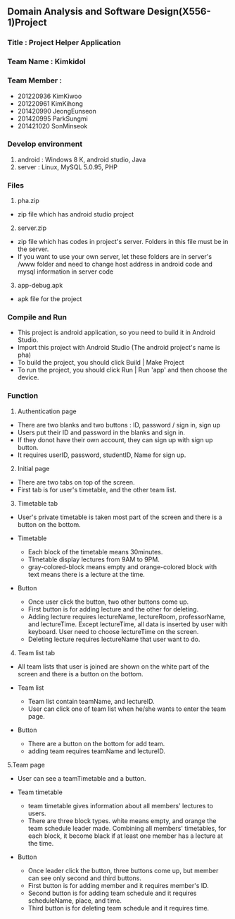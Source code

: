 ## Domain Analysis and Software Design(X556-1)Project

### Title : Project Helper Application

### Team Name : Kimkidol

### Team Member : 
+ 201220936 KimKiwoo
+ 201220961 KimKihong
+ 201420990 JeongEunseon
+ 201420995 ParkSungmi
+ 201421020 SonMinseok


### Develop environment
1. android : Windows 8 K, android studio, Java
2. server : Linux, MySQL 5.0.95, PHP


### Files
1. pha.zip
  + zip file which has android studio project

2. server.zip
  + zip file which has codes in project's server. Folders in this file must be in the server.
  + If you want to use your own server, let these folders are in server's /www folder and need to change host address in android code and mysql information in server code

3. app-debug.apk
  + apk file for the project


### Compile and Run
+ This project is android application, so you need to build it in Android Studio. 
+ Import this project with Android Studio (The android project's name is pha)
+ To build the project, you should click Build | Make Project
+ To run the project, you should click Run | Run 'app' and then choose the device.


### Function
1. Authentication page
 - There are two blanks and two buttons : ID, password / sign in, sign up
 - Users put their ID and password in the blanks and sign in.
 - If they donot have their own account, they can sign up with sign up button.
 - It requires userID, password, studentID, Name for sign up.

2. Initial page
 - There are two tabs on top of the screen.
 - First tab is for user's timetable, and the other team list.

3. Timetable tab
 - User's private timetable is taken most part of the screen and there is a button on the bottom.
 - Timetable
   - Each block of the timetable means 30minutes.
   - TImetable display lectures from 9AM to 9PM.
   - gray-colored-block means empty and orange-colored block with text means there is a lecture at the time.

 - Button
   - Once user click the button, two other buttons come up.
   - First button is for adding lecture and the other for deleting.
   - Adding lecture requires lectureName, lectureRoom, professorName, and lectureTime. Except lectureTime, all data is inserted by user with keyboard. User need to choose lectureTime on the screen.
   - Deleting lecture requires lectureName that user want to do.

4. Team list tab
 - All team lists that user is joined are shown on the white part of the screen and there is a button on the bottom.
 - Team list
   - Team list contain teamName, and lectureID.
   - User can click one of team list when he/she wants to enter the team page.

 - Button
   - There are a button on the bottom for add team.
   - adding team requires teamName and lectureID.

5.Team page
 - User can see a teamTimetable and a button.
 - Team timetable
   - team timetable gives information about all members' lectures to users.
   - There are three block types. white means empty, and orange the team schedule leader made. Combining all members' timetables, for each block, it become black if at least one member has a lecture at the time.

 - Button
   - Once leader click the button, three buttons come up, but member can see only second and third buttons.
   - First button is for adding member and it requires member's ID.
   - Second button is for adding team schedule and it requires scheduleName, place, and time.
   - Third button is for deleting team schedule and it requires time.


